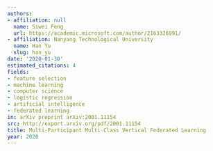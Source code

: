 ```yaml
---
authors:
- affiliation: null
  name: Siwei Feng
  url: https://academic.microsoft.com/author/2163326991/
- affiliation: Nanyang Technological University
  name: Han Yu
  slug: han_yu
date: '2020-01-30'
estimated_citations: 4
fields:
- feature selection
- machine learning
- computer science
- logistic regression
- artificial intelligence
- federated learning
in: arXiv preprint arXiv:2001.11154
src: http://export.arxiv.org/pdf/2001.11154
title: Multi-Participant Multi-Class Vertical Federated Learning
year: 2020
---
```

